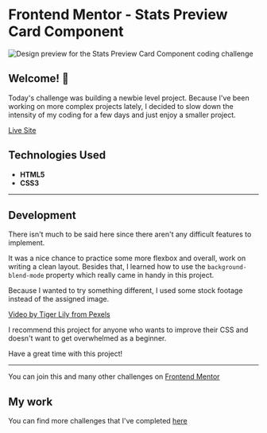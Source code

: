 # Frontend Mentor - Stats Preview Card Component 

![Design preview for the Stats Preview Card Component
 coding challenge](./design/desktop-preview.jpg)

## Welcome! 👋

Today's challenge was building a newbie level project. Because I've been working on more complex projects lately, I decided to slow down the intensity of my coding for a few days and just enjoy a smaller project. 

[Live Site](https://todo-app-pi-roan.vercel.app/)

## Technologies Used

* **HTML5**
* **CSS3**

* **

## Development

There isn't much to be said here since there aren't any difficult features to implement. 

It was a nice chance to practice some more flexbox and overall, work on writing a clean layout. Besides that, I learned how to use the `background-blend-mode` property which really came in handy in this project.

Because I wanted to try something different, I used some stock footage instead of the assigned image.

[Video by Tiger Lily from Pexels](https://www.pexels.com/@tiger-lily?utm_content=attributionCopyText&utm_medium=referral&utm_source=pexels)

I recommend this project for anyone who wants to improve their CSS and doesn't want to get overwhelmed as a beginner.

Have a great time with this project!

* **

You can join this and many other challenges on [Frontend Mentor](https://www.frontendmentor.io/)

## My work

You can find more challenges that I've completed [here](https://www.frontendmentor.io/profile/Remus432)
